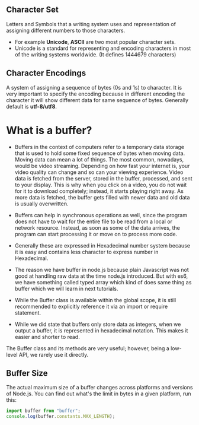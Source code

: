 ## Character Set ##
Letters and Symbols that a writing system uses and representation of assigning different numbers to those characters.
- For example **Unicode**, **ASCII** are two most popular character sets.
- Unicode is a standard for representing and encoding characters in most of the writing systems worldwide. (It defines 1444679 characters)
  
## Character Encodings ##
A system of assigning a sequence of bytes (0s and 1s) to  character. It is very important to specify the encoding because in different encoding the character it will show different data for same sequence of bytes. Generally default is **utf-8/utf8**.

# What is a buffer? #
- Buffers in the context of computers refer to a temporary data storage that is used to hold some fixed sequence of bytes when moving data. Moving data can mean a lot of things. The most common, nowadays, would be video streaming. Depending on how fast your internet is, your video quality can change and so can your viewing experience. Video data is fetched from the server, stored in the buffer, processed, and sent to your display. This is why when you click on a video, you do not wait for it to download completely; instead, it starts playing right away. As more data is fetched, the buffer gets filled with newer data and old data is usually overwritten.

- Buffers can help in synchronous operations as well, since the program does not have to wait for the entire file to be read from a local or network resource. Instead, as soon as some of the data arrives, the program can start processing it or move on to process more code.

- Generally these are expressed in Hexadecimal number system because it is easy and contains less character to express number in Hexadecimal.
- The reason we have buffer in node.js because plain Javascript was not good at handling raw data at the time node.js introduced. But with es6, we have something called typed array which kind of does same thing as buffer which we will learn in next tutorials.
- While the Buffer class is available within the global scope, it is still recommended to explicitly reference it via an import or require statement.
- While we did state that buffers only store data as integers, when we output a buffer, it is represented in hexadecimal notation. This makes it easier and shorter to read.
  
The Buffer class and its methods are very useful; however, being a low-level API, we rarely use it directly.

## Buffer Size ##

The actual maximum size of a buffer changes across platforms and versions of Node.js. You can find out what's the limit in bytes in a given platform, run this:
```javascript
import buffer from "buffer";
console.log(buffer.constants.MAX_LENGTH);
```
